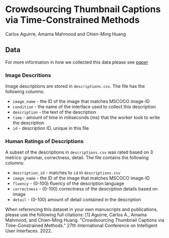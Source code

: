 # Crowdsourcing Thumbnail Captions via Time-Constrained Methods
Carlos Aguirre, Amama Mahmood and Chien-Ming Huang


## Data 
For more information in how we collected this data please see [paper](https://dl.acm.org/doi/pdf/10.1145/3490099.3511136?casa_token=XZ9esozU_OAAAAAA:KM2ffus3kAZAPhEu2lbAFJhJHuND_ooOI0J-tr4jOVJaNn8B-FOWXtnk-aO4v2qatdUhzpQ9dOfj)

### Image Descritions
Image descriptions are stored in `descriptions.csv`. The file has the following columns:
- `image_name` - the ID of the image that matches MSCOCO image-ID
- `condition` - the name of the interface used to collect this description
- `description` - the text of the description
- `time` - amount of time in miliseconds (ms) that the worker took to write the description
- `id` - description ID, unique in this file


### Human Ratings of Descriptions
A subset of the descriptions in `descriptions.csv` was rated based on 3 metrics: grammar, correctness, detail. The file contains the following columns:
- `description_id` - matches to `id` in `descriptions.csv`
- `image_name` - the ID of the image that matches MSCOCO image-ID
- `fluency` - (0-100) fluency of the description language
- `correctness` - (0-100) correctness of the description details based on image 
- `detail` - (0-100) amount of detail contained in the description

When referencing this dataset in your own manuscripts and publications, please use the following full citations:
[1] Aguirre, Carlos A., Amama Mahmood, and Chien-Ming Huang. "Crowdsourcing Thumbnail Captions via Time-Constrained Methods." 27th International Conference on Intelligent User Interfaces. 2022.
